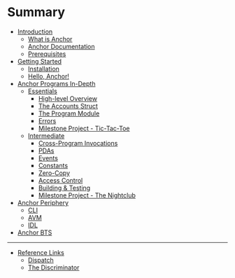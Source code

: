 # Summary

- [Introduction](./chapter_1/introduction.md)
  - [What is Anchor](./chapter_1/what_is_anchor.md)
  - [Anchor Documentation](./chapter_1/anchor_documentation.md)
  - [Prerequisites](./chapter_1/prerequisites.md)
- [Getting Started](./chapter_2/getting_started.md)
  - [Installation](./chapter_2/installation.md)
  - [Hello, Anchor!](./chapter_2/hello_anchor.md)
- [Anchor Programs In-Depth](./chapter_3/anchor_programs_in-depth.md)
  - [Essentials](./chapter_3/essentials.md)
    - [High-level Overview](./chapter_3/high-level_overview.md)
    - [The Accounts Struct](./chapter_3/the_accounts_struct.md)
    - [The Program Module](./chapter_3/the_program_module.md)
    - [Errors](./chapter_3/errors.md)
    - [Milestone Project - Tic-Tac-Toe](./chapter_3/milestone_project_tic-tac-toe.md)
  - [Intermediate](./chapter_3/intermediate.md)
    - [Cross-Program Invocations](./chapter_3/CPIs.md)
    - [PDAs](./chapter_3/PDAs.md)
    - [Events]()
    - [Constants]()
    - [Zero-Copy]()
    - [Access Control]()
    - [Building & Testing]()
    - [Milestone Project - The Nightclub]()
- [Anchor Periphery](./chapter_4/anchor_periphery.md)
  - [CLI](./chapter_4/cli.md)
  - [AVM](./chapter_4/avm.md)
  - [IDL]()
- [Anchor BTS]()

---

- [Reference Links](./reference_links.md)
  - [Dispatch]()
  - [The Discriminator]()